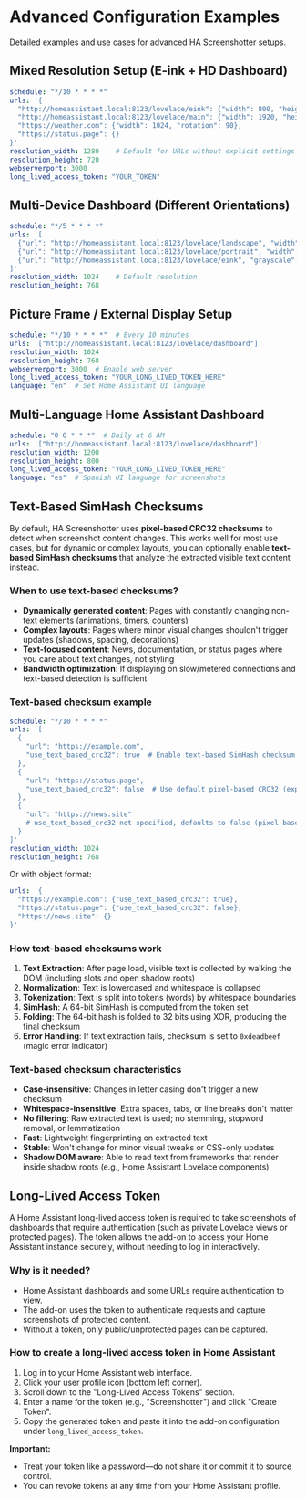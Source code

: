 # Advanced Configuration Examples

Detailed examples and use cases for advanced HA Screenshotter setups.

## Mixed Resolution Setup (E-ink + HD Dashboard)
```yaml
schedule: "*/10 * * * *"
urls: '{
  "http://homeassistant.local:8123/lovelace/eink": {"width": 800, "height": 600, "grayscale": true, "bit_depth": 1},
  "http://homeassistant.local:8123/lovelace/main": {"width": 1920, "height": 1080},
  "https://weather.com": {"width": 1024, "rotation": 90},
  "https://status.page": {}
}'
resolution_width: 1280    # Default for URLs without explicit settings
resolution_height: 720
webserverport: 3000
long_lived_access_token: "YOUR_TOKEN"
```

## Multi-Device Dashboard (Different Orientations)
```yaml
schedule: "*/5 * * * *"
urls: '[
  {"url": "http://homeassistant.local:8123/lovelace/landscape", "width": 1920, "height": 1080},
  {"url": "http://homeassistant.local:8123/lovelace/portrait", "width": 1080, "height": 1920, "rotation": 90},
  {"url": "http://homeassistant.local:8123/lovelace/eink", "grayscale": true, "bit_depth": 4}
]'
resolution_width: 1024    # Default resolution
resolution_height: 768
```

## Picture Frame / External Display Setup
```yaml
schedule: "*/10 * * * *"  # Every 10 minutes
urls: '["http://homeassistant.local:8123/lovelace/dashboard"]'
resolution_width: 1024
resolution_height: 768
webserverport: 3000  # Enable web server
long_lived_access_token: "YOUR_LONG_LIVED_TOKEN_HERE"
language: "en"  # Set Home Assistant UI language
```

## Multi-Language Home Assistant Dashboard
```yaml
schedule: "0 6 * * *"  # Daily at 6 AM
urls: '["http://homeassistant.local:8123/lovelace/dashboard"]'
resolution_width: 1200
resolution_height: 800
long_lived_access_token: "YOUR_LONG_LIVED_TOKEN_HERE"
language: "es"  # Spanish UI language for screenshots
```

## Text-Based SimHash Checksums

By default, HA Screenshotter uses **pixel-based CRC32 checksums** to detect when screenshot content changes. This works well for most use cases, but for dynamic or complex layouts, you can optionally enable **text-based SimHash checksums** that analyze the extracted visible text content instead.

### When to use text-based checksums?
- **Dynamically generated content**: Pages with constantly changing non-text elements (animations, timers, counters)
- **Complex layouts**: Pages where minor visual changes shouldn't trigger updates (shadows, spacing, decorations)
- **Text-focused content**: News, documentation, or status pages where you care about text changes, not styling
- **Bandwidth optimization**: If displaying on slow/metered connections and text-based detection is sufficient

### Text-based checksum example
```yaml
schedule: "*/10 * * * *"
urls: '[
  {
    "url": "https://example.com",
    "use_text_based_crc32": true  # Enable text-based SimHash checksum
  },
  {
    "url": "https://status.page",
    "use_text_based_crc32": false  # Use default pixel-based CRC32 (explicit)
  },
  {
    "url": "https://news.site"
    # use_text_based_crc32 not specified, defaults to false (pixel-based)
  }
]'
resolution_width: 1024
resolution_height: 768
```

Or with object format:
```yaml
urls: '{
  "https://example.com": {"use_text_based_crc32": true},
  "https://status.page": {"use_text_based_crc32": false},
  "https://news.site": {}
}'
```

### How text-based checksums work
1. **Text Extraction**: After page load, visible text is collected by walking the DOM (including slots and open shadow roots)
2. **Normalization**: Text is lowercased and whitespace is collapsed
3. **Tokenization**: Text is split into tokens (words) by whitespace boundaries
4. **SimHash**: A 64-bit SimHash is computed from the token set
5. **Folding**: The 64-bit hash is folded to 32 bits using XOR, producing the final checksum
6. **Error Handling**: If text extraction fails, checksum is set to `0xdeadbeef` (magic error indicator)

### Text-based checksum characteristics
- **Case-insensitive**: Changes in letter casing don't trigger a new checksum
- **Whitespace-insensitive**: Extra spaces, tabs, or line breaks don't matter
- **No filtering**: Raw extracted text is used; no stemming, stopword removal, or lemmatization
- **Fast**: Lightweight fingerprinting on extracted text
- **Stable**: Won't change for minor visual tweaks or CSS-only updates
- **Shadow DOM aware**: Able to read text from frameworks that render inside shadow roots (e.g., Home Assistant Lovelace components)

## Long-Lived Access Token

A Home Assistant long-lived access token is required to take screenshots of dashboards that require authentication (such as private Lovelace views or protected pages). The token allows the add-on to access your Home Assistant instance securely, without needing to log in interactively.

### Why is it needed?
- Home Assistant dashboards and some URLs require authentication to view.
- The add-on uses the token to authenticate requests and capture screenshots of protected content.
- Without a token, only public/unprotected pages can be captured.

### How to create a long-lived access token in Home Assistant
1. Log in to your Home Assistant web interface.
2. Click your user profile icon (bottom left corner).
3. Scroll down to the "Long-Lived Access Tokens" section.
4. Enter a name for the token (e.g., "Screenshotter") and click "Create Token".
5. Copy the generated token and paste it into the add-on configuration under `long_lived_access_token`.

**Important:**
- Treat your token like a password—do not share it or commit it to source control.
- You can revoke tokens at any time from your Home Assistant profile.
